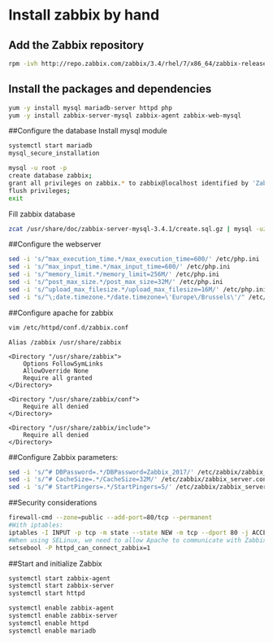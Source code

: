 # Install zabbix by hand

## Add the Zabbix repository
```bash
rpm -ivh http://repo.zabbix.com/zabbix/3.4/rhel/7/x86_64/zabbix-release-3.4-1.el7.centos.noarch.rpm
```

## Install the packages and dependencies
```bash
yum -y install mysql mariadb-server httpd php
yum -y install zabbix-server-mysql zabbix-agent zabbix-web-mysql
```

##Configure the database
Install mysql module
```bash
systemctl start mariadb
mysql_secure_installation

mysql -u root -p
create database zabbix;
grant all privileges on zabbix.* to zabbix@localhost identified by 'Zabbix_2017';
flush privileges;
exit
```
Fill zabbix database
```bash
zcat /usr/share/doc/zabbix-server-mysql-3.4.1/create.sql.gz | mysql -uzabbix -pZabbix_2017
```


##Configure the webserver
```bash
sed -i 's/^max_execution_time.*/max_execution_time=600/' /etc/php.ini
sed -i 's/^max_input_time.*/max_input_time=600/' /etc/php.ini
sed -i 's/^memory_limit.*/memory_limit=256M/' /etc/php.ini
sed -i 's/^post_max_size.*/post_max_size=32M/' /etc/php.ini
sed -i 's/^upload_max_filesize.*/upload_max_filesize=16M/' /etc/php.ini
sed -i "s/^\;date.timezone.*/date.timezone=\'Europe\/Brussels\'/" /etc/php.ini
```

##Configure apache for zabbix
```bash
vim /etc/httpd/conf.d/zabbix.conf
```
```config
Alias /zabbix /usr/share/zabbix

<Directory "/usr/share/zabbix">
    Options FollowSymLinks
    AllowOverride None
    Require all granted
</Directory>

<Directory "/usr/share/zabbix/conf">
    Require all denied
</Directory>

<Directory "/usr/share/zabbix/include">
    Require all denied
</Directory>
```

##Configure Zabbix parameters:
```bash
sed -i 's/^# DBPassword=.*/DBPassword=Zabbix_2017/' /etc/zabbix/zabbix_server.conf
sed -i 's/^# CacheSize=.*/CacheSize=32M/' /etc/zabbix/zabbix_server.conf
sed -i 's/^# StartPingers=.*/StartPingers=5/' /etc/zabbix/zabbix_server.conf
```

##Security considerations
```bash
firewall-cmd --zone=public --add-port=80/tcp --permanent
#With iptables:
iptables -I INPUT -p tcp -m state --state NEW -m tcp --dport 80 -j ACCEPT
#When using SELinux, we need to allow Apache to communicate with Zabbix:
setsebool -P httpd_can_connect_zabbix=1
```

##Start and initialize Zabbix
```bash
systemctl start zabbix-agent
systemctl start zabbix-server
systemctl start httpd

systemctl enable zabbix-agent
systemctl enable zabbix-server
systemctl enable httpd
systemctl enable mariadb
```
